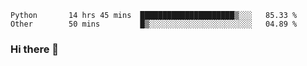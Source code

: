<!--START_SECTION:waka-->

```text
Python       14 hrs 45 mins  █████████████████████▒░░░   85.33 %
Other        50 mins         █▒░░░░░░░░░░░░░░░░░░░░░░░   04.89 %
```

<!--END_SECTION:waka-->

### Hi there 👋

<!--
**DnC275/DnC275** is a ✨ _special_ ✨ repository because its `README.md` (this file) appears on your GitHub profile.

Here are some ideas to get you started:

- 🔭 I’m currently working on ...
- 🌱 I’m currently learning ...
- 👯 I’m looking to collaborate on ...
- 🤔 I’m looking for help with ...
- 💬 Ask me about ...
- 📫 How to reach me: ...
- 😄 Pronouns: ...
- ⚡ Fun fact: ...
-->
